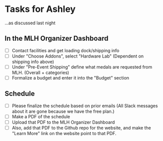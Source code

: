 # Tasks for Ashley

...as discussed last night

## In the MLH Organizer Dashboard

- [ ] Contact facilities and get loading dock/shipping info
- [ ] Under "Choose Addons", select "Hardware Lab" (Dependent on shipping info above)
- [ ] Under "Pre-Event Shipping" define what medals are requested from MLH.  (Overall + categories)
- [ ] Formalize a budget and enter it into the "Budget" section

## Schedule

- [ ] Please finalize the schedule based on prior emails (All Slack messages about it are gone because we have the free plan.)
- [ ] Make a PDF of the schedule
- [ ] Upload that PDF to the MLH Organizer Dashboard
- [ ] Also, add that PDF to the Github repo for the website, and make the "Learn More" link on the website point to that PDF.
